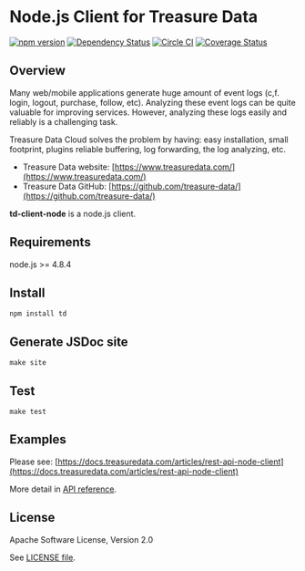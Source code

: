 # Node.js Client for Treasure Data

 [![npm version](https://badge.fury.io/js/td.svg)](https://badge.fury.io/js/td) [![Dependency Status](https://david-dm.org/treasure-data/td-client-node.svg)](https://david-dm.org/treasure-data/td-client-node) [![Circle CI](https://circleci.com/gh/treasure-data/td-client-node.svg?style=svg&circle-token=3e6d45d70e790212c0aa5a974f3daf8656fd3a37)](https://circleci.com/gh/treasure-data/td-client-node) [![Coverage Status](https://coveralls.io/repos/github/treasure-data/td-client-node/badge.svg?branch=integrate-coveralls)](https://coveralls.io/github/treasure-data/td-client-node?branch=integrate-coveralls)

## Overview

Many web/mobile applications generate huge amount of event logs (c,f. login,
logout, purchase, follow, etc).  Analyzing these event logs can be quite
valuable for improving services.  However, analyzing these logs easily and
reliably is a challenging task.

Treasure Data Cloud solves the problem by having: easy installation, small
footprint, plugins reliable buffering, log forwarding, the log analyzing, etc.

  * Treasure Data website: [https://www.treasuredata.com/](https://www.treasuredata.com/)
  * Treasure Data GitHub: [https://github.com/treasure-data/](https://github.com/treasure-data/)

**td-client-node** is a node.js client.

## Requirements

node.js >= 4.8.4

## Install

    npm install td

## Generate JSDoc site

    make site

## Test

    make test

## Examples
Please see: [https://docs.treasuredata.com/articles/rest-api-node-client](https://docs.treasuredata.com/articles/rest-api-node-client)

More detail in [API reference](http://treasure-data.github.io/td-client-node/docs/index.html).

## License

Apache Software License, Version 2.0

See [LICENSE file](https://github.com/treasure-data/td-client-node/blob/master/LICENSE).
